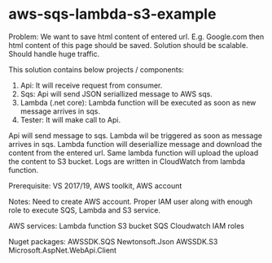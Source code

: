 # aws-sqs-lambda-s3-example

Problem:
We want to save html content of entered url. E.g. Google.com then html content of this page should be saved. Solution should be scalable. Should handle huge traffic.

This solution contains below projects / components:
1. Api: It will receive request from consumer. 
2. Sqs: Api will send JSON seriallized message to AWS sqs. 
3. Lambda (.net core): Lambda function will be executed as soon as new message arrives in sqs.
4. Tester: It will make call to Api.

Api will send message to sqs. Lambda wil be triggered as soon as message arrives in sqs. Lambda function will deseriallize message and download the content from the entered url. Same lambda function will upload the upload the content to S3 bucket. Logs are written in CloudWatch from lambda function. 

Prerequisite: 
VS 2017/19, AWS toolkit, AWS account

Notes:
Need to create AWS account. Proper IAM user along with enough role to execute SQS, Lambda and S3 service.

AWS services:
Lambda function
S3 bucket
SQS
Cloudwatch
IAM roles


Nuget packages:
AWSSDK.SQS
Newtonsoft.Json
AWSSDK.S3
Microsoft.AspNet.WebApi.Client
